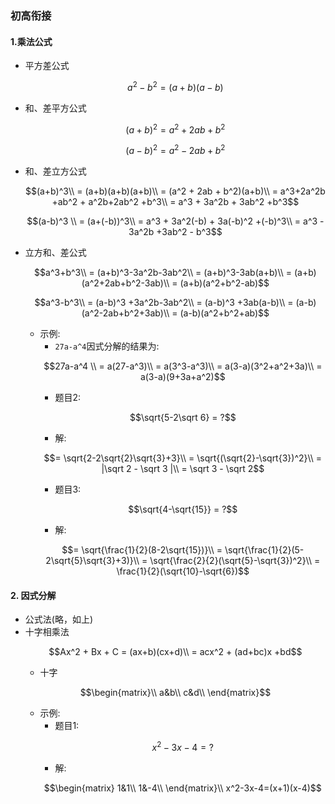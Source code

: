 ### 初高衔接

#### 1.乘法公式
- 平方差公式
  ```math
  a^2 - b^2 = (a+b)(a-b)
  ```
- 和、差平方公式
  ```math
  (a+b)^2 = a^2 + 2ab + b^2
  ```
  ```math
  (a-b)^2 = a^2 -2ab +b^2
  ```
- 和、差立方公式
  ```math
  (a+b)^3\\
  = (a+b)(a+b)(a+b)\\
  = (a^2 + 2ab + b^2)(a+b)\\
  = a^3+2a^2b +ab^2 + a^2b+2ab^2 +b^3\\
  = a^3 + 3a^2b + 3ab^2 +b^3
  ```
  ```math
  (a-b)^3 \\
  = (a+(-b))^3\\
  = a^3 + 3a^2(-b) + 3a(-b)^2 +(-b)^3\\
  = a^3 - 3a^2b +3ab^2 - b^3
  ```
- 立方和、差公式
  ```math
  a^3+b^3\\
  = (a+b)^3-3a^2b-3ab^2\\
  = (a+b)^3-3ab(a+b)\\
  = (a+b)(a^2+2ab+b^2-3ab)\\
  = (a+b)(a^2+b^2-ab)
  ```
  ```math
  a^3-b^3\\
  = (a-b)^3 +3a^2b-3ab^2\\
  = (a-b)^3 +3ab(a-b)\\
  = (a-b)(a^2-2ab+b^2+3ab)\\
  = (a-b)(a^2+b^2+ab)
  ```
  - 示例:
    - `27a-a^4`因式分解的结果为:
    ```math
    27a-a^4 \\
    = a(27-a^3)\\
    = a(3^3-a^3)\\
    = a(3-a)(3^2+a^2+3a)\\
    = a(3-a)(9+3a+a^2)
    ```
    - 题目2:
    ```math
    \sqrt{5-2\sqrt 6} = ?
    ```
    - 解:
    ```math
    = \sqrt{2-2\sqrt{2}\sqrt{3}+3}\\
    = \sqrt{(\sqrt{2}-\sqrt{3})^2}\\
    = |\sqrt 2 - \sqrt 3 |\\
    = \sqrt 3 - \sqrt 2
    ```
    - 题目3:
    ```math
    \sqrt{4-\sqrt{15}} = ?
    ```
    - 解:
    ```math
    = \sqrt{\frac{1}{2}(8-2\sqrt{15})}\\
    = \sqrt{\frac{1}{2}(5-2\sqrt{5}\sqrt{3}+3)}\\
    = \sqrt{\frac{2}{2}(\sqrt{5}-\sqrt{3})^2}\\
    = \frac{1}{2}(\sqrt{10}-\sqrt{6})
    ```
#### 2. 因式分解

- 公式法(略，如上)
- 十字相乘法
  ```math
  Ax^2 + Bx + C = (ax+b)(cx+d)\\
  = acx^2 + (ad+bc)x +bd
  ```
  - 十字
  ```math
  \begin{matrix}\\
  a&b\\
  c&d\\
  \end{matrix}
  ```
  - 示例:
    - 题目1:
    ```math
    x^2-3x-4=?
    ```
    - 解:
    ```math
    \begin{matrix}
    1&1\\
    1&-4\\
    \end{matrix}\\
    x^2-3x-4=(x+1)(x-4)
    ```